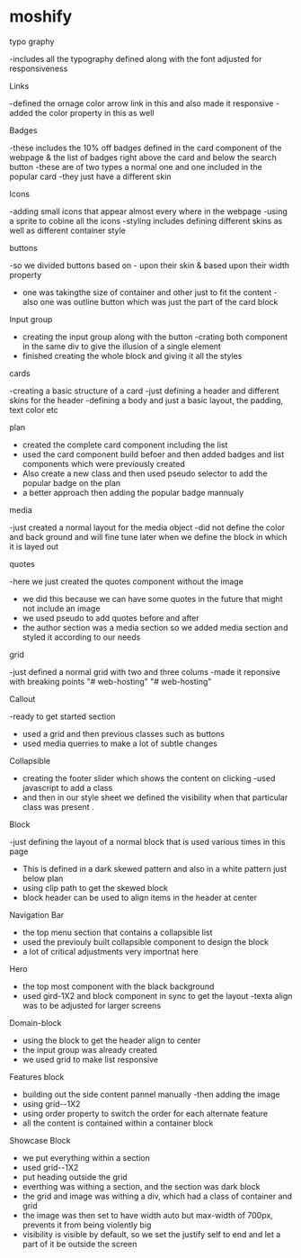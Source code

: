 # moshify

typo graphy

-includes all the typography defined along with the font adjusted for responsiveness

Links

-defined the ornage color arrow link in this and also made it responsive
-added the color property in this as well

Badges

-these includes the 10% off badges defined in the card component of the webpage & the list of badges right above the card and below the search button
-these are of two types a normal one and one included in the popular card
-they just have a different skin

Icons

-adding small icons that appear almost every where in the webpage
-using a sprite to cobine all the icons
-styling includes defining different skins as well as different
container style

buttons

-so we divided buttons based on - upon their skin & based upon their width property

- one was takingthe size of container and other just to fit the content - also one was outline button which was just the part
  of the card block

Input group

- creating the input group along with the button
  -crating both component in the same div to give the
  illusion of a single element
- finished creating the whole block and giving it all the styles

cards

-creating a basic structure of a card
-just defining a header and different skins for the header
-defining a body and just a basic layout, the padding, text color etc

plan

- created the complete card component including the list
- used the card component build befoer and then added badges and list
  components which were previously created
- Also create a new class and then used pseudo selector to add the
  popular badge on the plan
- a better approach then adding the popular badge mannualy

media

-just created a normal layout for the media object
-did not define the color and back ground and will fine
tune later when we define the block in which it is layed out

quotes

-here we just created the quotes component without the image

- we did this because we can have some quotes in the future that might not include an image
- we used pseudo to add quotes before and after
- the author section was a media section so we added media
  section and styled it according to our needs

grid

-just defined a normal grid with two and three colums
-made it reponsive with breaking points
"# web-hosting"
"# web-hosting"

Callout

-ready to get started section

- used a grid and then previous classes such as buttons
- used media querries to make a lot of subtle changes

Collapsible

- creating the footer slider which shows the content on clicking
  -used javascript to add a class
- and then in our style sheet we defined the visibility when
  that particular class was present .

Block

-just defining the layout of a normal block that is used
various times in this page

- This is defined in a dark skewed pattern and also in a white pattern
  just below plan
- using clip path to get the skewed block
- block header can be used to align items in the
  header at center

Navigation Bar

- the top menu section that contains a collapsible list
- used the previouly built collapsible component to
  design the block
- a lot of critical adjustments very importnat here

Hero

- the top most component with the black background
- used gird-1X2 and block component in sync to get
  the layout
  -texta align was to be adjusted for larger screens

Domain-block

- using the block to get the header align to center
- the input group was already created
- we used grid to make list responsive

Features block

- building out the side content pannel manually
  -then adding the image
- using grid--1X2
- using order property to switch the order for each alternate feature
- all the content is contained within a container block

Showcase Block

- we put everything within a section
- used grid--1X2
- put heading outside the grid
- everthing was withing a section, and the
  section was dark block
- the grid and image was withing a div, which
  had a class of container and grid
- the image was then set to have width auto but
  max-width of 700px, prevents it from being violently
  big
- visibility is visible by default, so we set the
  justify self to end and let a part of it be outside the screen
